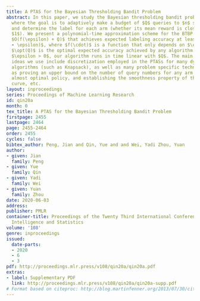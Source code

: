 ```yaml
---
title: A PTAS for the Bayesian Thresholding Bandit Problem
abstract: In this paper, we study the Bayesian thresholding bandit problem (BTBP),
  where the goal is to adaptively make a budget of $Q$ queries to $n$ stochastic arms
  and determine the label for each arm (whether its mean reward is closer to $0$ or
  $1$). We present a polynomial-time approximation scheme for the BTBP with runtime
  $O(f(\epsilon) + Q)$ that achieves expected labeling accuracy at least $(\opt(Q)
  - \epsilon)$, where $f(\cdot)$ is a function that only depends on $\epsilon$ and
  $\opt(Q)$ is the optimal expected accuracy achieved by any algorithm. For any fixed
  $\epsilon > 0$, our algorithm runs in time linear with $Q$. The main algorithmic
  ideas we use include discretization employed in the PTASs for many dynamic programming
  algorithms (such as Knapsack), as well as many problem specific techniques such
  as proving an upper bound on the number of query numbers for any arm made by an
  almost optimal policy, and establishing the smoothness property of the $\opt(\cdot)$
  curve, etc.
layout: inproceedings
series: Proceedings of Machine Learning Research
id: qin20a
month: 0
tex_title: A PTAS for the Bayesian Thresholding Bandit Problem
firstpage: 2455
lastpage: 2464
page: 2455-2464
order: 2455
cycles: false
bibtex_author: Peng, Jian and Qin, Yue and and Wei, Yadi Zhou, Yuan
author:
- given: Jian
  family: Peng
- given: Yue
  family: Qin
- given: Yadi
  family: Wei
- given: Yuan
  family: Zhou
date: 2020-06-03
address: 
publisher: PMLR
container-title: Proceedings of the Twenty Third International Conference on Artificial
  Intelligence and Statistics
volume: '108'
genre: inproceedings
issued:
  date-parts:
  - 2020
  - 6
  - 3
pdf: http://proceedings.mlr.press/v108/qin20a/qin20a.pdf
extras:
- label: Supplementary PDF
  link: http://proceedings.mlr.press/v108/qin20a/qin20a-supp.pdf
# Format based on citeproc: http://blog.martinfenner.org/2013/07/30/citeproc-yaml-for-bibliographies/
---
```

